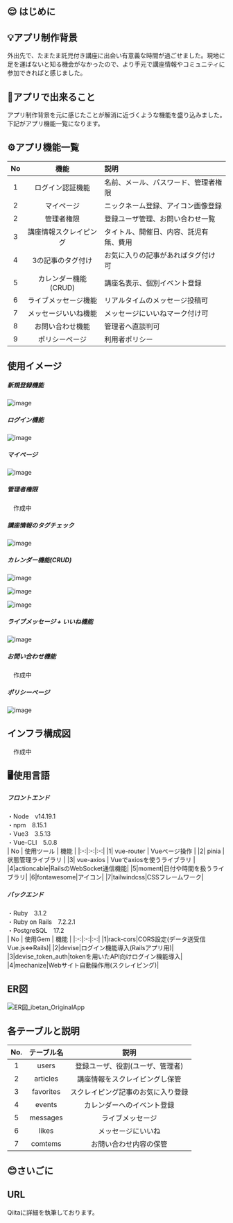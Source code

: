 ## :relieved: はじめに


## 💡アプリ制作背景
外出先で、たまたま託児付き講座に出会い有意義な時間が過ごせました。現地に足を運ばないと知る機会がなかったので、より手元で講座情報やコミュニティに参加できればと感じました。

## 💪アプリで出来ること
アプリ制作背景を元に感じたことが解消に近づくような機能を盛り込みました。下記がアプリ機能一覧になります。

## ⚙️アプリ機能一覧
| No | 機能 | 説明 |
|:-:|:-:|:-|
| 1 | ログイン認証機能  | 名前、メール、パスワード、管理者権限 |
| 2 | マイページ | ニックネーム登録、アイコン画像登録 |
| 2 | 管理者権限 | 登録ユーザ管理、お問い合わせ一覧 |
| 3 | 講座情報スクレイピング | タイトル、開催日、内容、託児有無、費用 |
| 4 | 3の記事のタグ付け | お気に入りの記事があればタグ付け可 |
| 5 | カレンダー機能(CRUD) | 講座名表示、個別イベント登録 |
| 6 | ライブメッセージ機能 | リアルタイムのメッセージ投稿可 |
| 7 | メッセージいいね機能 | メッセージにいいねマーク付け可 |
| 8 | お問い合わせ機能 | 管理者へ直談判可 |
| 9 | ポリシーページ | 利用者ポリシー |

## 使用イメージ
##### 新規登録機能
![image](https://github.com/user-attachments/assets/1c3325ea-61ca-4b9e-b394-0df8736aefb5)

##### ログイン機能
![image](https://github.com/user-attachments/assets/da07fb94-00a8-47fb-9afa-d73636a657f2)

##### マイページ 
![image](https://github.com/user-attachments/assets/f478e589-6bc5-4108-995f-50bb3cebdd37)

##### 管理者権限
　作成中

##### 講座情報のタグチェック
![image](https://github.com/user-attachments/assets/50ff6ccc-0be2-48eb-b198-86d2af3904ab)

##### カレンダー機能(CRUD)
![image](https://github.com/user-attachments/assets/890f9c31-1212-4101-8aab-2b0d0e1c4fa4)

![image](https://github.com/user-attachments/assets/624b67bd-5f2c-4889-8d3a-1263ee5601bc)


![image](https://github.com/user-attachments/assets/c1b5d98b-5f4c-47ae-82f7-d6f72ee52b91)

##### ライブメッセージ + いいね機能
![image](https://github.com/user-attachments/assets/3996dcb2-1417-4c09-9458-65560e9d57b5)

##### お問い合わせ機能
　作成中

##### ポリシーページ

![image](https://github.com/user-attachments/assets/ca7c61cf-a38d-4342-ac41-b6f39dc3e3d6)

## インフラ構成図
　作成中

## 🖥️使用言語
##### フロントエンド  
・Node　v14.19.1  
・npm　8.15.1  
・Vue3　3.5.13  
・Vue-CLI　5.0.8  
| No | 使用ツール | 機能 |
|:-:|:-:|:-:|
|1| vue-router | Vueページ操作 |
|2| pinia | 状態管理ライブラリ |
|3| vue-axios | Vueでaxiosを使うライブラリ |
|4|actioncable|RailsのWebSocket通信機能|
|5|moment|日付や時間を扱うライブラリ|
|6|fontawesome|アイコン|
|7|tailwindcss|CSSフレームワーク|


##### バックエンド
・Ruby　3.1.2  
・Ruby on Rails　7.2.2.1  
・PostgreSQL　17.2  
| No | 使用Gem | 機能 |
|:-:|:-:|:-:|
|1|rack-cors|CORS設定(データ送受信Vue.js⇔Rails)|
|2|devise|ログイン機能導入(Railsアプリ用)|
|3|devise_token_auth|tokenを用いたAPI向けログイン機能導入|
|4|mechanize|Webサイト自動操作用(スクレイピング)| 
  
## ER図
![ER図_ibetan_OriginalApp](https://github.com/user-attachments/assets/3f3d9363-fee7-44d6-bd1d-c979d1c16b4e)

## 各テーブルと説明
|No.| テーブル名 | 説明 |
|:-:|:-:|:-:|
|1|users| 登録ユーザ、役割(ユーザ、管理者) |
|2|articles| 講座情報をスクレイピングし保管 |
|3|favorites| スクレイピング記事のお気に入り登録 |
|4|events| カレンダーへのイベント登録 |
|5|messages| ライブメッセージ |
|6|likes| メッセージにいいね |
|7|comtems| お問い合わせ内容の保管 | 

## :blush:さいごに
## URL

Qiitaに詳細を執筆しております。



